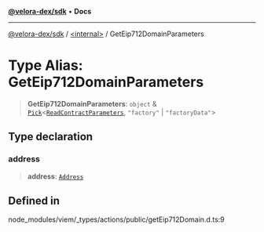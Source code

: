 [**@velora-dex/sdk**](../../README.md) • **Docs**

***

[@velora-dex/sdk](../../globals.md) / [\<internal\>](../README.md) / GetEip712DomainParameters

# Type Alias: GetEip712DomainParameters

> **GetEip712DomainParameters**: `object` & [`Pick`](Pick.md)\<[`ReadContractParameters`](ReadContractParameters.md), `"factory"` \| `"factoryData"`\>

## Type declaration

### address

> **address**: [`Address`](Address.md)

## Defined in

node\_modules/viem/\_types/actions/public/getEip712Domain.d.ts:9
